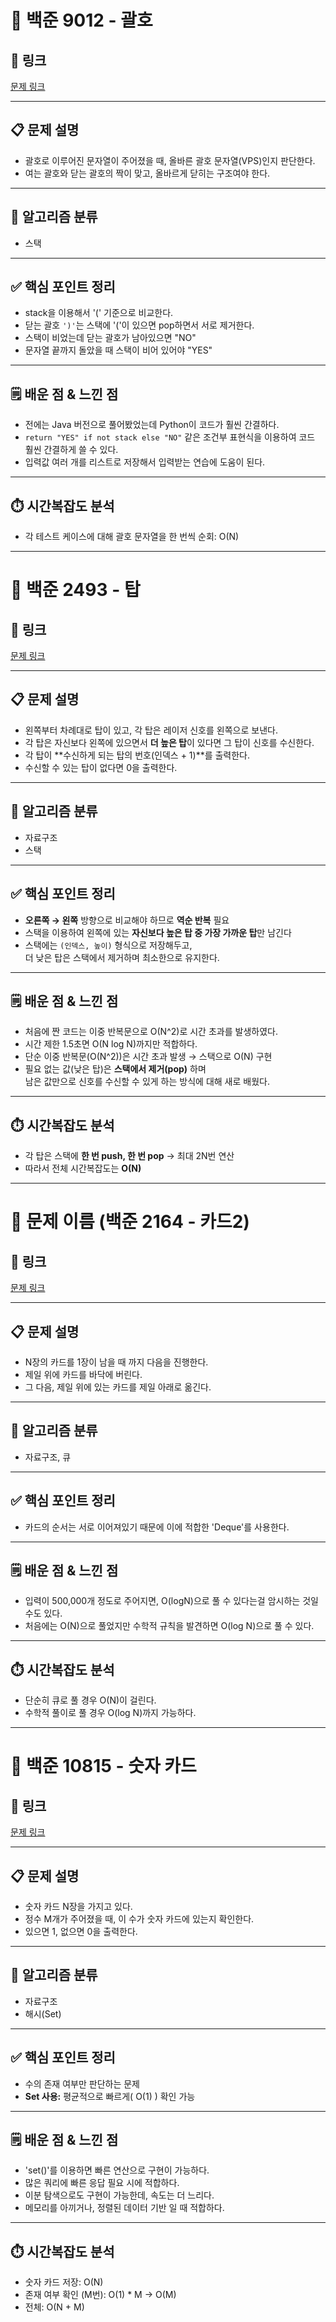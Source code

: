 # 📌 백준 9012 - 괄호

## 🔗 링크  
[문제 링크](https://www.acmicpc.net/problem/9012)

---

## 📋 문제 설명  
- 괄호로 이루어진 문자열이 주어졌을 때, 올바른 괄호 문자열(VPS)인지 판단한다.  
- 여는 괄호와 닫는 괄호의 짝이 맞고, 올바르게 닫히는 구조여야 한다.  

---

## 🧠 알고리즘 분류  
- 스택

---

## ✅ 핵심 포인트 정리  
- stack을 이용해서 '(' 기준으로 비교한다.  
- 닫는 괄호 `')'`는 스택에 '('이 있으면 pop하면서 서로 제거한다.  
- 스택이 비었는데 닫는 괄호가 남아있으면 "NO"  
- 문자열 끝까지 돌았을 때 스택이 비어 있어야 "YES"

---

## 🗒️ 배운 점 & 느낀 점  
- 전에는 Java 버전으로 풀어봤었는데 Python이 코드가 훨씬 간결하다.  
- `return "YES" if not stack else "NO"` 같은 조건부 표현식을 이용하여 코드 훨씬 간결하게 쓸 수 있다.  
- 입력값 여러 개를 리스트로 저장해서 입력받는 연습에 도움이 된다.

---

## ⏱️ 시간복잡도 분석  
- 각 테스트 케이스에 대해 괄호 문자열을 한 번씩 순회: O(N)  

---

# 📌 백준 2493 - 탑

## 🔗 링크  
[문제 링크](https://www.acmicpc.net/problem/2493)

---

## 📋 문제 설명  
- 왼쪽부터 차례대로 탑이 있고, 각 탑은 레이저 신호를 왼쪽으로 보낸다.  
- 각 탑은 자신보다 왼쪽에 있으면서 **더 높은 탑**이 있다면 그 탑이 신호를 수신한다.  
- 각 탑이 **수신하게 되는 탑의 번호(인덱스 + 1)**를 출력한다.  
- 수신할 수 있는 탑이 없다면 0을 출력한다.

---

## 🧠 알고리즘 분류  
- 자료구조  
- 스택

---

## ✅ 핵심 포인트 정리  
- **오른쪽 → 왼쪽** 방향으로 비교해야 하므로 **역순 반복** 필요  
- 스택을 이용하여 왼쪽에 있는 **자신보다 높은 탑 중 가장 가까운 탑**만 남긴다  
- 스택에는 `(인덱스, 높이)` 형식으로 저장해두고,  
  더 낮은 탑은 스택에서 제거하며 최소한으로 유지한다.

---

## 🗒️ 배운 점 & 느낀 점  
- 처음에 짠 코드는 이중 반복문으로 O(N^2)로 시간 초과를 발생하였다.  
- 시간 제한 1.5초면 O(N log N)까지만 적합하다.  
- 단순 이중 반복문(O(N^2))은 시간 초과 발생 → 스택으로 O(N) 구현  
- 필요 없는 값(낮은 탑)은 **스택에서 제거(pop)** 하며  
  남은 값만으로 신호를 수신할 수 있게 하는 방식에 대해 새로 배웠다.  

---

## ⏱️ 시간복잡도 분석  
- 각 탑은 스택에 **한 번 push, 한 번 pop** → 최대 2N번 연산  
- 따라서 전체 시간복잡도는 **O(N)**  

---

# 📌 문제 이름 (백준 2164 - 카드2)

## 🔗 링크  
[문제 링크](https://www.acmicpc.net/problem/2164)

---

## 📋 문제 설명  
- N장의 카드를 1장이 남을 때 까지 다음을 진행한다.  
- 제일 위에 카드를 바닥에 버린다.  
- 그 다음, 제일 위에 있는 카드를 제일 아래로 옮긴다.

---

## 🧠 알고리즘 분류  
- 자료구조, 큐

---

## ✅ 핵심 포인트 정리  
- 카드의 순서는 서로 이어져있기 때문에 이에 적합한 'Deque'를 사용한다.

---

## 🗒️ 배운 점 & 느낀 점  
- 입력이 500,000개 정도로 주어지면, O(logN)으로 풀 수 있다는걸 암시하는 것일 수도 있다.  
- 처음에는 O(N)으로 풀었지만 수학적 규칙을 발견하면 O(log N)으로 풀 수 있다.  

---

## ⏱️ 시간복잡도 분석  
- 단순히 큐로 풀 경우 O(N)이 걸린다.  
- 수학적 풀이로 풀 경우 O(log N)까지 가능하다.

---
# 📌 백준 10815 - 숫자 카드

## 🔗 링크  
[문제 링크](https://www.acmicpc.net/problem/10815)

---

## 📋 문제 설명  
- 숫자 카드 N장을 가지고 있다.  
- 정수 M개가 주어졌을 때, 이 수가 숫자 카드에 있는지 확인한다.  
- 있으면 1, 없으면 0을 출력한다.  

---

## 🧠 알고리즘 분류  
- 자료구조   
- 해시(Set)

---

## ✅ 핵심 포인트 정리  
- 수의 존재 여부만 판단하는 문제  
- **Set 사용:** 평균적으로 빠르게( O(1) ) 확인 가능  

---

## 🗒️ 배운 점 & 느낀 점  
- 'set()'를 이용하면 빠른 연산으로 구현이 가능하다.
- 많은 쿼리에 빠른 응답 필요 시에 적합하다.
- 이분 탐색으로도 구현이 가능한데, 속도는 더 느리다. 
- 메모리를 아끼거나, 정렬된 데이터 기반 일 때 적합하다.
---

## ⏱️ 시간복잡도 분석  
- 숫자 카드 저장: O(N)  
- 존재 여부 확인 (M번): O(1) * M → O(M)  
- 전체: O(N + M)

